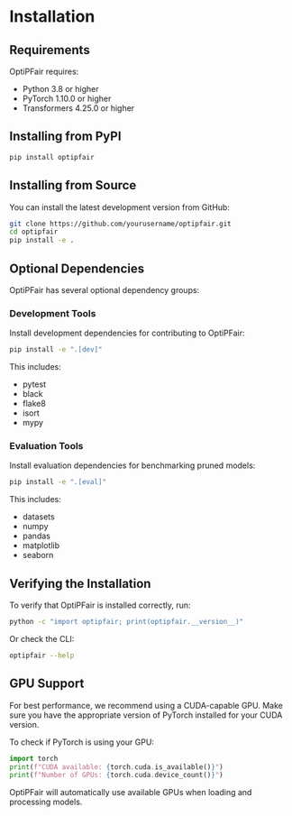 # Installation

## Requirements

OptiPFair requires:

- Python 3.8 or higher
- PyTorch 1.10.0 or higher
- Transformers 4.25.0 or higher

## Installing from PyPI

```bash
pip install optipfair
```

## Installing from Source

You can install the latest development version from GitHub:

```bash
git clone https://github.com/yourusername/optipfair.git
cd optipfair
pip install -e .
```

## Optional Dependencies

OptiPFair has several optional dependency groups:

### Development Tools

Install development dependencies for contributing to OptiPFair:

```bash
pip install -e ".[dev]"
```

This includes:
- pytest
- black
- flake8
- isort
- mypy

### Evaluation Tools

Install evaluation dependencies for benchmarking pruned models:

```bash
pip install -e ".[eval]"
```

This includes:
- datasets
- numpy
- pandas
- matplotlib
- seaborn

## Verifying the Installation

To verify that OptiPFair is installed correctly, run:

```bash
python -c "import optipfair; print(optipfair.__version__)"
```

Or check the CLI:

```bash
optipfair --help
```

## GPU Support

For best performance, we recommend using a CUDA-capable GPU. Make sure you have the appropriate version of PyTorch installed for your CUDA version.

To check if PyTorch is using your GPU:

```python
import torch
print(f"CUDA available: {torch.cuda.is_available()}")
print(f"Number of GPUs: {torch.cuda.device_count()}")
```

OptiPFair will automatically use available GPUs when loading and processing models.